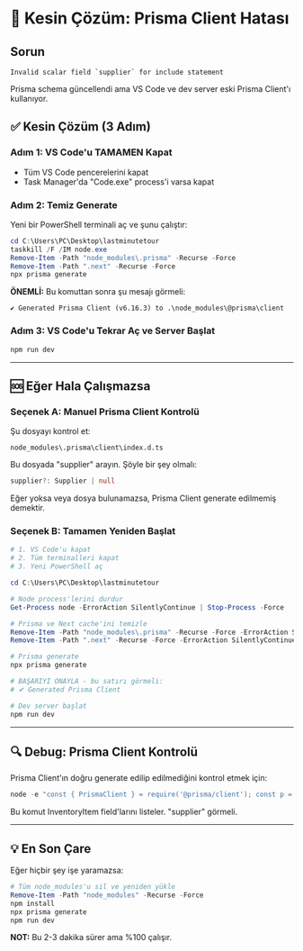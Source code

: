# 🔧 Kesin Çözüm: Prisma Client Hatası

## Sorun
```
Invalid scalar field `supplier` for include statement
```

Prisma schema güncellendi ama VS Code ve dev server eski Prisma Client'ı kullanıyor.

## ✅ Kesin Çözüm (3 Adım)

### Adım 1: VS Code'u TAMAMEN Kapat
- Tüm VS Code pencerelerini kapat
- Task Manager'da "Code.exe" process'i varsa kapat

### Adım 2: Temiz Generate
Yeni bir PowerShell terminali aç ve şunu çalıştır:

```powershell
cd C:\Users\PC\Desktop\lastminutetour
taskkill /F /IM node.exe
Remove-Item -Path "node_modules\.prisma" -Recurse -Force
Remove-Item -Path ".next" -Recurse -Force
npx prisma generate
```

**ÖNEMLİ:** Bu komuttan sonra şu mesajı görmeli:
```
✔ Generated Prisma Client (v6.16.3) to .\node_modules\@prisma\client
```

### Adım 3: VS Code'u Tekrar Aç ve Server Başlat
```powershell
npm run dev
```

---

## 🆘 Eğer Hala Çalışmazsa

### Seçenek A: Manuel Prisma Client Kontrolü

Şu dosyayı kontrol et:
```
node_modules\.prisma\client\index.d.ts
```

Bu dosyada "supplier" arayın. Şöyle bir şey olmalı:
```typescript
supplier?: Supplier | null
```

Eğer yoksa veya dosya bulunamazsa, Prisma Client generate edilmemiş demektir.

### Seçenek B: Tamamen Yeniden Başlat

```powershell
# 1. VS Code'u kapat
# 2. Tüm terminalleri kapat
# 3. Yeni PowerShell aç

cd C:\Users\PC\Desktop\lastminutetour

# Node process'lerini durdur
Get-Process node -ErrorAction SilentlyContinue | Stop-Process -Force

# Prisma ve Next cache'ini temizle
Remove-Item -Path "node_modules\.prisma" -Recurse -Force -ErrorAction SilentlyContinue
Remove-Item -Path ".next" -Recurse -Force -ErrorAction SilentlyContinue

# Prisma generate
npx prisma generate

# BAŞARIYI ONAYLA - bu satırı görmeli:
# ✔ Generated Prisma Client

# Dev server başlat
npm run dev
```

---

## 🔍 Debug: Prisma Client Kontrolü

Prisma Client'ın doğru generate edilip edilmediğini kontrol etmek için:

```powershell
node -e "const { PrismaClient } = require('@prisma/client'); const p = new PrismaClient(); console.log(Object.keys(p.inventoryItem.fields));"
```

Bu komut InventoryItem field'larını listeler. "supplier" görmeli.

---

## 💡 En Son Çare

Eğer hiçbir şey işe yaramazsa:

```powershell
# Tüm node_modules'u sil ve yeniden yükle
Remove-Item -Path "node_modules" -Recurse -Force
npm install
npx prisma generate
npm run dev
```

**NOT:** Bu 2-3 dakika sürer ama %100 çalışır.

